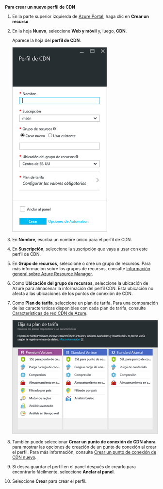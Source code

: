 **Para crear un nuevo perfil de CDN**

1. En la parte superior izquierda de [Azure Portal](https://portal.azure.com), haga clic en **Crear un recurso**.
    
2. En la hoja **Nuevo**, seleccione **Web y móvil** y, luego, **CDN**.
   
    Aparece la hoja del **perfil de CDN**.
   
    ![Nuevo perfil de CDN](./media/cdn-create-profile/new-cdn-profile-include.png)
3. En **Nombre**, escriba un nombre único para el perfil de CDN.
    
4. En **Suscripción**, seleccione la suscripción que vaya a usar con este perfil de CDN.
   
5. En **Grupo de recursos**, seleccione o cree un grupo de recursos. Para más información sobre los grupos de recursos, consulte [Información general sobre Azure Resource Manager](../articles/azure-resource-manager/resource-group-overview.md#resource-groups).
    
6. Como **Ubicación del grupo de recursos**, seleccione la ubicación de Azure para almacenar la información del perfil CDN. Esta ubicación no afecta a las ubicaciones de los puntos de conexión de CDN.
    
7. Como **Plan de tarifa**, seleccione un plan de tarifa. Para una comparación de las características disponibles con cada plan de tarifa, consulte [Características de red CDN de Azure](../articles/cdn/cdn-overview.md#azure-cdn-features).
   
    ![Selección de planes de tarifa de CDN](./media/cdn-create-profile/cdn-choose-sku-include.png)

8. También puede seleccionar **Crear un punto de conexión de CDN ahora** para mostrar las opciones de creación de un punto de conexión al crear el perfil. Para más información, consulte [Crear un punto de conexión de CDN nuevo](../articles/cdn/cdn-create-new-endpoint.md#create-a-new-cdn-endpoint).
   
9. Si desea guardar el perfil en el panel después de crearlo para encontrarlo fácilmente, seleccione **Anclar al panel**.
    
10. Seleccione **Crear** para crear el perfil. 

